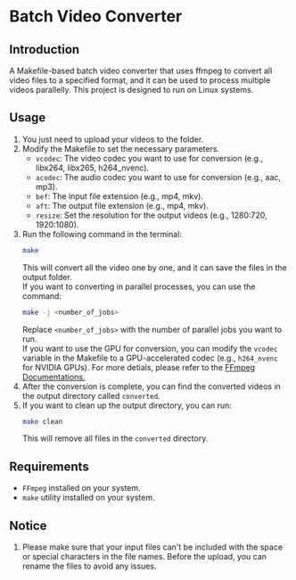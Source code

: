 # Batch Video Converter
## Introduction
A Makefile-based batch video converter that uses ffmpeg to convert all video files to a specified format, and it can be used to process multiple videos parallelly. This project is designed to run on Linux systems.
## Usage
1. You just need to upload your videos to the folder.  
2. Modify the Makefile to set the necessary parameters. 
    - `vcodec`: The video codec you want to use for conversion (e.g., libx264, libx265, h264_nvenc).
    - `acodec`: The audio codec you want to use for conversion (e.g., aac, mp3).
    - `bef`: The input file extension (e.g., mp4, mkv).
    - `aft`: The output file extension (e.g., mp4, mkv).
    - `resize`: Set the resolution for the output videos (e.g., 1280:720, 1920:1080).
3. Run the following command in the terminal:
   ```bash
   make
   ```
   This will convert all the video one by one, and it can save the files in the output folder.  
   If you want to converting in parallel processes, you can use the command:
   ```bash
   make -j <number_of_jobs>
   ```
   Replace `<number_of_jobs>` with the number of parallel jobs you want to run.  
   If you want to use the GPU for conversion, you can modify the `vcodec` variable in the Makefile to a GPU-accelerated codec (e.g., `h264_nvenc` for NVIDIA GPUs). For more detials, please refer to the [FFmpeg Documentations.](https://ffmpeg.org/documentation.html)
4. After the conversion is complete, you can find the converted videos in the output directory called `converted`.
5. If you want to clean up the output directory, you can run:
   ```bash
   make clean
   ```
   This will remove all files in the `converted` directory. 
## Requirements
- `FFmpeg` installed on your system.
- `make` utility installed on your system.

## Notice
1. Please make sure that your input files can't be included with the space or special characters in the file names. Before the upload, you can rename the files to avoid any issues.